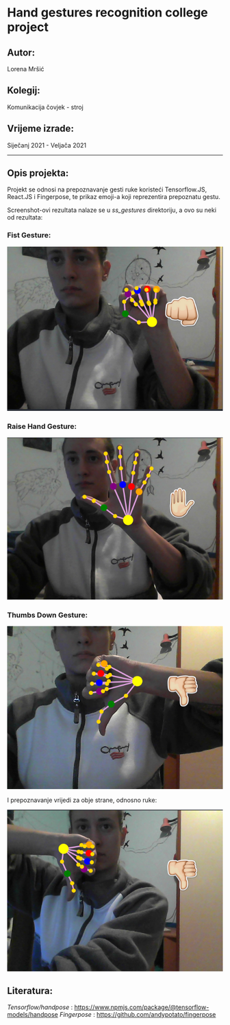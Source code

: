 # Hand gestures recognition college project

## **Autor**:

Lorena Mršić

## **Kolegij**:

Komunikacija čovjek - stroj

## **Vrijeme izrade**:

Siječanj 2021 - Veljača 2021

---

## **Opis projekta**:

Projekt se odnosi na prepoznavanje gesti ruke koristeći Tensorflow.JS, React.JS i Fingerpose, te prikaz emoji-a koji reprezentira prepoznatu gestu.

Screenshot-ovi rezultata nalaze se u _ss_gestures_ direktoriju, a ovo su neki od rezultata:

### **Fist Gesture**:

![fist](/ss_gestures/SS_fist.png)

### **Raise Hand Gesture**:

![raise_hand](/ss_gestures/SS_raise_hand.png)

### **Thumbs Down Gesture**:

![thumbs_down](/ss_gestures/SS_thumbs_down.png)

I prepoznavanje vrijedi za obje strane, odnosno ruke:

![thumbs_down2](/ss_gestures/SS_thumbs_down2.png)

## **Literatura**:

_Tensorflow/handpose_ : https://www.npmjs.com/package/@tensorflow-models/handpose
_Fingerpose_ : https://github.com/andypotato/fingerpose

